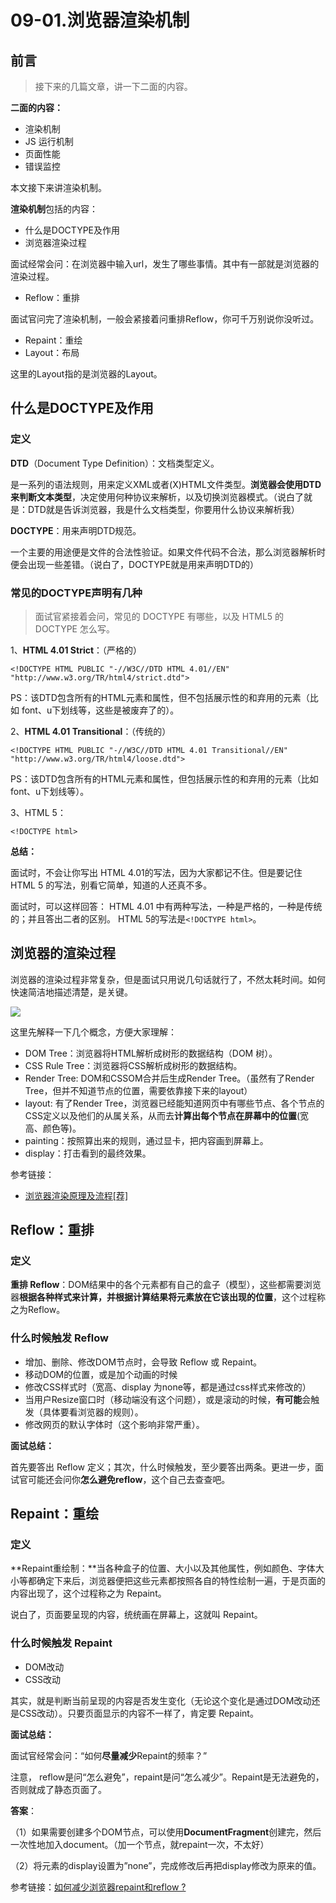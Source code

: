 # 09-01.浏览器渲染机制

## 前言

> 接下来的几篇文章，讲一下二面的内容。

**二面的内容：**

* 渲染机制
* JS 运行机制
* 页面性能
* 错误监控

本文接下来讲渲染机制。

**渲染机制**包括的内容：

* 什么是DOCTYPE及作用
* 浏览器渲染过程

面试经常会问：在浏览器中输入url，发生了哪些事情。其中有一部就是浏览器的渲染过程。

* Reflow：重排

面试官问完了渲染机制，一般会紧接着问重排Reflow，你可千万别说你没听过。

* Repaint：重绘
* Layout：布局

这里的Layout指的是浏览器的Layout。

## 什么是DOCTYPE及作用

### 定义

**DTD**（Document Type Definition）：文档类型定义。

是一系列的语法规则，用来定义XML或者\(X\)HTML文件类型。**浏览器会使用DTD来判断文本类型**，决定使用何种协议来解析，以及切换浏览器模式。（说白了就是：DTD就是告诉浏览器，我是什么文档类型，你要用什么协议来解析我）

**DOCTYPE**：用来声明DTD规范。

一个主要的用途便是文件的合法性验证。如果文件代码不合法，那么浏览器解析时便会出现一些差错。（说白了，DOCTYPE就是用来声明DTD的）

### 常见的DOCTYPE声明有几种

> 面试官紧接着会问，常见的 DOCTYPE 有哪些，以及 HTML5 的 DOCTYPE 怎么写。

1、**HTML 4.01 Strict**：（严格的）

```markup
<!DOCTYPE HTML PUBLIC "-//W3C//DTD HTML 4.01//EN" "http://www.w3.org/TR/html4/strict.dtd">
```

PS：该DTD包含所有的HTML元素和属性，但不包括展示性的和弃用的元素（比如 font、u下划线等，这些是被废弃了的）。

2、**HTML 4.01 Transitional**：（传统的）

```markup
<!DOCTYPE HTML PUBLIC "-//W3C//DTD HTML 4.01 Transitional//EN" "http://www.w3.org/TR/html4/loose.dtd">
```

PS：该DTD包含所有的HTML元素和属性，但包括展示性的和弃用的元素（比如 font、u下划线等）。

3、HTML 5：

```markup
<!DOCTYPE html>
```

**总结：**

面试时，不会让你写出 HTML 4.01的写法，因为大家都记不住。但是要记住 HTML 5 的写法，别看它简单，知道的人还真不多。

面试时，可以这样回答： HTML 4.01 中有两种写法，一种是严格的，一种是传统的；并且答出二者的区别。 HTML 5的写法是`<!DOCTYPE html>`。

## 浏览器的渲染过程

浏览器的渲染过程非常复杂，但是面试只用说几句话就行了，不然太耗时间。如何快速简洁地描述清楚，是关键。

![](http://img.smyhvae.com/20180310_1257.png)

这里先解释一下几个概念，方便大家理解：

* DOM Tree：浏览器将HTML解析成树形的数据结构（DOM 树）。
* CSS Rule Tree：浏览器将CSS解析成树形的数据结构。
* Render Tree: DOM和CSSOM合并后生成Render Tree。（虽然有了Render Tree，但并不知道节点的位置，需要依靠接下来的layout）
* layout: 有了Render Tree，浏览器已经能知道网页中有哪些节点、各个节点的CSS定义以及他们的从属关系，从而去**计算出每个节点在屏幕中的位置**\(宽高、颜色等\)。
* painting：按照算出来的规则，通过显卡，把内容画到屏幕上。
* display：打击看到的最终效果。

参考链接：

* [浏览器渲染原理及流程\[荐\]](http://www.cnblogs.com/slly/p/6640761.html)

## Reflow：重排

### 定义

**重排 Reflow**：DOM结果中的各个元素都有自己的盒子（模型），这些都需要浏览器**根据各种样式来计算，并根据计算结果将元素放在它该出现的位置**，这个过程称之为Reflow。

### 什么时候触发 Reflow

* 增加、删除、修改DOM节点时，会导致 Reflow 或 Repaint。
* 移动DOM的位置，或是加个动画的时候
* 修改CSS样式时（宽高、display 为none等，都是通过css样式来修改的）
* 当用户Resize窗口时（移动端没有这个问题），或是滚动的时候，**有可能**会触发（具体要看浏览器的规则）。
* 修改网页的默认字体时（这个影响非常严重）。

**面试总结：**

首先要答出 Reflow 定义；其次，什么时候触发，至少要答出两条。更进一步，面试官可能还会问你**怎么避免reflow**，这个自己去查查吧。

## Repaint：重绘

### 定义

**Repaint重绘制：**当各种盒子的位置、大小以及其他属性，例如颜色、字体大小等都确定下来后，浏览器便把这些元素都按照各自的特性绘制一遍，于是页面的内容出现了，这个过程称之为 Repaint。

说白了，页面要呈现的内容，统统画在屏幕上，这就叫 Repaint。

### 什么时候触发 Repaint

* DOM改动
* CSS改动

其实，就是判断当前呈现的内容是否发生变化（无论这个变化是通过DOM改动还是CSS改动）。只要页面显示的内容不一样了，肯定要 Repaint。

**面试总结：**

面试官经常会问：“如何**尽量减少**Repaint的频率？”

注意， reflow是问“怎么避免”，repaint是问“怎么减少”。Repaint是无法避免的，否则就成了静态页面了。

**答案**：

（1）如果需要创建多个DOM节点，可以使用**DocumentFragment**创建完，然后一次性地加入document。（加一个节点，就repaint一次，不太好）

（2）将元素的display设置为”none”，完成修改后再把display修改为原来的值。

参考链接：[如何减少浏览器repaint和reflow ?](http://blog.csdn.net/liaozhongping/article/details/47057889)

